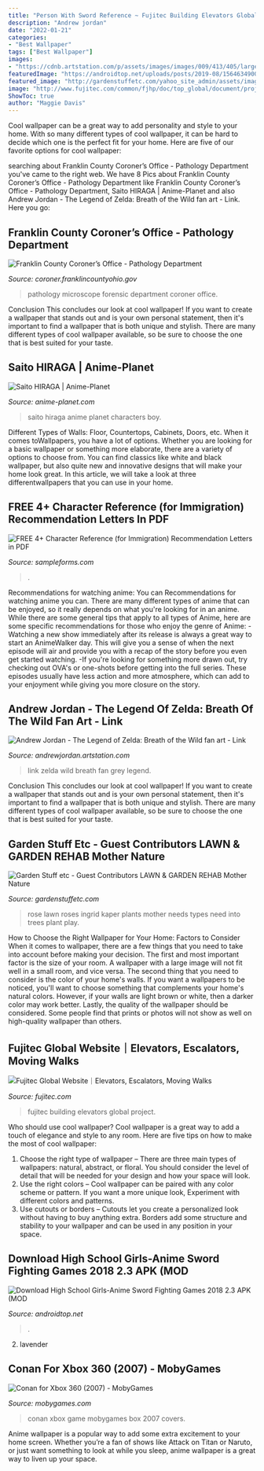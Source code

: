 ```yaml
---
title: "Person With Sword Reference ~ Fujitec Building Elevators Global Project"
description: "Andrew jordan"
date: "2022-01-21"
categories:
- "Best Wallpaper"
tags: ["Best Wallpaper"]
images:
- "https://cdnb.artstation.com/p/assets/images/images/009/413/405/large/andrew-jordan-grey.jpg?1518851590"
featuredImage: "https://androidtop.net/uploads/posts/2019-08/1564634900_2.jpg"
featured_image: "http://gardenstuffetc.com/yahoo_site_admin/assets/images/Ingrids_rose.27210729_std.jpg"
image: "http://www.fujitec.com/common/fjhp/doc/top_global/document/project/434/Interior1.jpg"
ShowToc: true
author: "Maggie Davis"
---
```



Cool wallpaper can be a great way to add personality and style to your home. With so many different types of cool wallpaper, it can be hard to decide which one is the perfect fit for your home. Here are five of our favorite options for cool wallpaper: 

	

		
searching about Franklin County Coroner’s Office - Pathology Department you've came to the right web. We have 8 Pics about Franklin County Coroner’s Office - Pathology Department like Franklin County Coroner’s Office - Pathology Department, Saito HIRAGA | Anime-Planet and also Andrew Jordan - The Legend of Zelda: Breath of the Wild fan art - Link. Here you go:
		
    
## Franklin County Coroner’s Office - Pathology Department

<img loading=lazy src="https://coroner.franklincountyohio.gov/CRNR-website/media/CRNR-media/forensic-tester-microscope.jpg" onerror="this.onerror=null;this.src='https://tse1.mm.bing.net/th?id=OIP.J82ocnFnYiBdKEcUgxflYwHaE8&amp;pid=15.1';" alt="Franklin County Coroner’s Office - Pathology Department">

_Source: coroner.franklincountyohio.gov_

>pathology microscope forensic department coroner office. 

	

Conclusion
This concludes our look at cool wallpaper! If you want to create a wallpaper that stands out and is your own personal statement, then it's important to find a wallpaper that is both unique and stylish. There are many different types of cool wallpaper available, so be sure to choose the one that is best suited for your taste.

    
## Saito HIRAGA | Anime-Planet

<img loading=lazy src="https://www.anime-planet.com/images/characters/saito-hiraga-3423.jpg" onerror="this.onerror=null;this.src='https://tse3.mm.bing.net/th?id=OIP.VTg6U65dBEJk2pA8G-dSnQAAAA&amp;pid=15.1';" alt="Saito HIRAGA | Anime-Planet">

_Source: anime-planet.com_

>saito hiraga anime planet characters boy. 

	

Different Types of Walls: Floor, Countertops, Cabinets, Doors, etc.
When it comes toWallpapers, you have a lot of options. Whether you are looking for a basic wallpaper or something more elaborate, there are a variety of options to choose from. You can find classics like white and black wallpaper, but also quite new and innovative designs that will make your home look great. In this article, we will take a look at three differentwallpapers that you can use in your home.

    
## FREE 4+ Character Reference (for Immigration) Recommendation Letters In PDF

<img loading=lazy src="https://images.sampleforms.com/wp-content/uploads/2019/10/Sample-immigration-letter-for-graduation-visitor-1.jpg" onerror="this.onerror=null;this.src='https://tse1.mm.bing.net/th?id=OIP.SLeI3pqUA68cLHvtVsw8EQAAAA&amp;pid=15.1';" alt="FREE 4+ Character Reference (for Immigration) Recommendation Letters in PDF">

_Source: sampleforms.com_

>. 

	

Recommendations for watching anime: You can
Recommendations for watching anime you can. There are many different types of anime that can be enjoyed, so it really depends on what you're looking for in an anime. While there are some general tips that apply to all types of Anime, here are some specific recommendations for those who enjoy the genre of Anime: 
-Watching a new show immediately after its release is always a great way to start an AnimeWalker day. This will give you a sense of when the next episode will air and provide you with a recap of the story before you even get started watching. 
-If you're looking for something more drawn out, try checking out OVA's or one-shots before getting into the full series. These episodes usually have less action and more atmosphere, which can add to your enjoyment while giving you more closure on the story.

    
## Andrew Jordan - The Legend Of Zelda: Breath Of The Wild Fan Art - Link

<img loading=lazy src="https://cdnb.artstation.com/p/assets/images/images/009/413/405/large/andrew-jordan-grey.jpg?1518851590" onerror="this.onerror=null;this.src='https://tse4.mm.bing.net/th?id=OIP.N8YLJQkTzp7Aqa_HKQRtRgHaEK&amp;pid=15.1';" alt="Andrew Jordan - The Legend of Zelda: Breath of the Wild fan art - Link">

_Source: andrewjordan.artstation.com_

>link zelda wild breath fan grey legend. 

	

Conclusion
This concludes our look at cool wallpaper! If you want to create a wallpaper that stands out and is your own personal statement, then it's important to find a wallpaper that is both unique and stylish. There are many different types of cool wallpaper available, so be sure to choose the one that is best suited for your taste.

    
## Garden Stuff Etc - Guest Contributors LAWN &amp; GARDEN REHAB Mother Nature

<img loading=lazy src="http://gardenstuffetc.com/yahoo_site_admin/assets/images/Ingrids_rose.27210729_std.jpg" onerror="this.onerror=null;this.src='https://tse3.mm.bing.net/th?id=OIP.5_LKl2dWCAFpFsJfVOpqxwHaHa&amp;pid=15.1';" alt="Garden Stuff etc - Guest Contributors LAWN &amp; GARDEN REHAB Mother Nature">

_Source: gardenstuffetc.com_

>rose lawn roses ingrid kaper plants mother needs types need into trees plant play. 

	

How to Choose the Right Wallpaper for Your Home: Factors to Consider
When it comes to wallpaper, there are a few things that you need to take into account before making your decision. The first and most important factor is the size of your room. A wallpaper with a large image will not fit well in a small room, and vice versa. 
The second thing that you need to consider is the color of your home's walls. If you want a wallpapers to be noticed, you'll want to choose something that complements your home's natural colors. However, if your walls are light brown or white, then a darker color may work better. 
Lastly, the quality of the wallpaper should be considered. Some people find that prints or photos will not show as well on high-quality wallpaper than others.

    
## Fujitec Global Website｜Elevators, Escalators, Moving Walks

<img loading=lazy src="http://www.fujitec.com/common/fjhp/doc/top_global/document/project/434/Interior1.jpg" onerror="this.onerror=null;this.src='https://tse2.mm.bing.net/th?id=OIP.y-XNxnIfLo1TWANYu_mwyAHaLL&amp;pid=15.1';" alt="Fujitec Global Website｜Elevators, Escalators, Moving Walks">

_Source: fujitec.com_

>fujitec building elevators global project. 

	

Who should use cool wallpaper?
Cool wallpaper is a great way to add a touch of elegance and style to any room. Here are five tips on how to make the most of cool wallpaper: 
1) Choose the right type of wallpaper – There are three main types of wallpapers: natural, abstract, or floral. You should consider the level of detail that will be needed for your design and how your space will look. 
2) Use the right colors – Cool wallpaper can be paired with any color scheme or pattern. If you want a more unique look, Experiment with different colors and patterns. 
3) Use cutouts or borders – Cutouts let you create a personalized look without having to buy anything extra. Borders add some structure and stability to your wallpaper and can be used in any position in your space.

    
## Download High School Girls-Anime Sword Fighting Games 2018 2.3 APK (MOD

<img loading=lazy src="https://androidtop.net/uploads/posts/2019-08/1564634900_2.jpg" onerror="this.onerror=null;this.src='https://tse4.mm.bing.net/th?id=OIP.w_eBjIVnzfZRg9hfSn7fZgHaEK&amp;pid=15.1';" alt="Download High School Girls-Anime Sword Fighting Games 2018 2.3 APK (MOD">

_Source: androidtop.net_

>. 

	

2. lavender 

    
## Conan For Xbox 360 (2007) - MobyGames

<img loading=lazy src="https://www.mobygames.com/images/covers/l/118630-conan-xbox-360-front-cover.jpg" onerror="this.onerror=null;this.src='https://tse4.mm.bing.net/th?id=OIP.tbZ4sZKvE62UDTV8H7-jiQHaKa&amp;pid=15.1';" alt="Conan for Xbox 360 (2007) - MobyGames">

_Source: mobygames.com_

>conan xbox game mobygames box 2007 covers. 

	

Anime wallpaper is a popular way to add some extra excitement to your home screen. Whether you’re a fan of shows like Attack on Titan or Naruto, or just want something to look at while you sleep, anime wallpaper is a great way to liven up your space.

